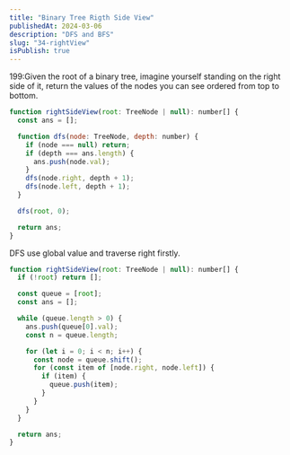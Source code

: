 ```yaml
---
title: "Binary Tree Rigth Side View"
publishedAt: 2024-03-06
description: "DFS and BFS"
slug: "34-rightView"
isPublish: true
---
```


199:Given the root of a binary tree, imagine yourself standing on the right side of it, return the values of the nodes you can see ordered from top to bottom.

```js
function rightSideView(root: TreeNode | null): number[] {
  const ans = [];

  function dfs(node: TreeNode, depth: number) {
    if (node === null) return;
    if (depth === ans.length) {
      ans.push(node.val);
    }
    dfs(node.right, depth + 1);
    dfs(node.left, depth + 1);
  }

  dfs(root, 0);

  return ans;
}
```

DFS use global value and traverse right firstly.

```js
function rightSideView(root: TreeNode | null): number[] {
  if (!root) return [];

  const queue = [root];
  const ans = [];

  while (queue.length > 0) {
    ans.push(queue[0].val);
    const n = queue.length;

    for (let i = 0; i < n; i++) {
      const node = queue.shift();
      for (const item of [node.right, node.left]) {
        if (item) {
          queue.push(item);
        }
      }
    }
  }

  return ans;
}
```

